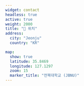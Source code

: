 ```yaml
---
widget: contact
headless: true
active: true
weight: 2000  
title: "📍 위치"
address:
  city: "Jeonju"
  country: "KR"

map:
  show: true
  latitude: 35.8469
  longitude: 127.1297
  zoom: 15
  marker_title: "전북대학교 (JBNU)"
---
```

